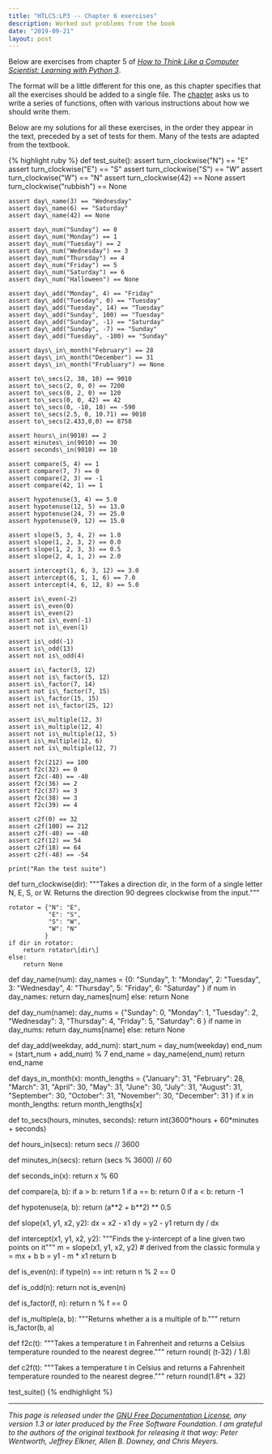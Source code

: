 ```yaml
---
title: "HTLCS:LP3 -- Chapter 6 exercises"
description: Worked out problems from the book
date: "2019-09-21"
layout: post
---
```


Below are exercises from chapter 5 of _[How to Think Like a Computer Scientist:
Learning with Python 3](index.html)_.

The format will be a little different for this one, as this chapter specifies
that all the exercises should be added to a single file. The
[chapter](http://openbookproject.net/thinkcs/python/english3e/fruitful_functions.html)
asks us to write a series of functions, often with various instructions about
how we should write them.

Below are my solutions for all these exercises, in the order they appear in the
text, preceded by a set of tests for them. Many of the tests are adapted from
the textbook.

{% highlight ruby %}
def test\_suite():
    assert turn\_clockwise("N") == "E"
    assert turn\_clockwise("E") == "S"
    assert turn\_clockwise("S") == "W"
    assert turn\_clockwise("W") == "N"
    assert turn\_clockwise(42) == None
    assert turn\_clockwise("rubbish") == None

    assert day\_name(3) == "Wednesday"
    assert day\_name(6) == "Saturday"
    assert day\_name(42) == None

    assert day\_num("Sunday") == 0
    assert day\_num("Monday") == 1
    assert day\_num("Tuesday") == 2
    assert day\_num("Wednesday") == 3
    assert day\_num("Thursday") == 4
    assert day\_num("Friday") == 5
    assert day\_num("Saturday") == 6
    assert day\_num("Halloween") == None

    assert day\_add("Monday", 4) == "Friday"
    assert day\_add("Tuesday", 0) == "Tuesday"
    assert day\_add("Tuesday", 14) == "Tuesday"
    assert day\_add("Sunday", 100) == "Tuesday"
    assert day\_add("Sunday", -1) == "Saturday"
    assert day\_add("Sunday", -7) == "Sunday"
    assert day\_add("Tuesday", -100) == "Sunday"

    assert days\_in\_month("February") == 28
    assert days\_in\_month("December") == 31
    assert days\_in\_month("Frubluary") == None

    assert to\_secs(2, 30, 10) == 9010
    assert to\_secs(2, 0, 0) == 7200
    assert to\_secs(0, 2, 0) == 120
    assert to\_secs(0, 0, 42) == 42
    assert to\_secs(0, -10, 10) == -590
    assert to\_secs(2.5, 0, 10.71) == 9010
    assert to\_secs(2.433,0,0) == 8758

    assert hours\_in(9010) == 2
    assert minutes\_in(9010) == 30
    assert seconds\_in(9010) == 10

    assert compare(5, 4) == 1
    assert compare(7, 7) == 0
    assert compare(2, 3) == -1
    assert compare(42, 1) == 1

    assert hypotenuse(3, 4) == 5.0
    assert hypotenuse(12, 5) == 13.0
    assert hypotenuse(24, 7) == 25.0
    assert hypotenuse(9, 12) == 15.0

    assert slope(5, 3, 4, 2) == 1.0
    assert slope(1, 2, 3, 2) == 0.0
    assert slope(1, 2, 3, 3) == 0.5
    assert slope(2, 4, 1, 2) == 2.0

    assert intercept(1, 6, 3, 12) == 3.0
    assert intercept(6, 1, 1, 6) == 7.0
    assert intercept(4, 6, 12, 8) == 5.0

    assert is\_even(-2) 
    assert is\_even(0)
    assert is\_even(2)
    assert not is\_even(-1)
    assert not is\_even(1)

    assert is\_odd(-1)
    assert is\_odd(13)
    assert not is\_odd(4)

    assert is\_factor(3, 12)
    assert not is\_factor(5, 12)
    assert is\_factor(7, 14)
    assert not is\_factor(7, 15)
    assert is\_factor(15, 15)
    assert not is\_factor(25, 12)

    assert is\_multiple(12, 3)
    assert is\_multiple(12, 4)
    assert not is\_multiple(12, 5)
    assert is\_multiple(12, 6)
    assert not is\_multiple(12, 7)

    assert f2c(212) == 100
    assert f2c(32) == 0
    assert f2c(-40) == -40
    assert f2c(36) == 2
    assert f2c(37) == 3
    assert f2c(38) == 3
    assert f2c(39) == 4

    assert c2f(0) == 32
    assert c2f(100) == 212
    assert c2f(-40) == -40
    assert c2f(12) == 54
    assert c2f(18) == 64
    assert c2f(-48) == -54

    print("Ran the test suite")

def turn\_clockwise(dir):
    """Takes a direction dir, in the form of a single letter N, E, S, or W. 
    Returns the direction 90 degrees clockwise from the input."""

    rotator = {"N": "E",
               "E": "S",
               "S": "W",
               "W": "N"
              }
    if dir in rotator:
        return rotator\[dir\]
    else:
        return None

def day\_name(num):
    day\_names = {0: "Sunday",
                 1: "Monday",
                 2: "Tuesday",
                 3: "Wednesday",
                 4: "Thursday",
                 5: "Friday",
                 6: "Saturday"
    }
    if num in day\_names:
        return day\_names\[num\]
    else:
        return None

def day\_num(name):
    day\_nums = {"Sunday": 0,
                "Monday": 1,
                "Tuesday": 2,
                "Wednesday": 3,
                "Thursday": 4,
                "Friday": 5,
                "Saturday": 6
    }
    if name in day\_nums:
        return day\_nums\[name\]
    else:
        return None

def day\_add(weekday, add\_num):
    start\_num = day\_num(weekday)
    end\_num = (start\_num + add\_num) % 7
    end\_name = day\_name(end\_num)
    return end\_name

def days\_in\_month(x):
    month\_lengths = {"January": 31,
                     "February": 28,
                     "March": 31,
                     "April": 30,
                     "May": 31,
                     "June": 30,
                     "July": 31,
                     "August": 31,
                     "September": 30,
                     "October": 31,
                     "November": 30,
                     "December": 31
    }
    if x in month\_lengths:
        return month\_lengths\[x\]

def to\_secs(hours, minutes, seconds):
    return int(3600\*hours + 60\*minutes + seconds)

def hours\_in(secs):
    return secs // 3600

def minutes\_in(secs):
    return (secs % 3600) // 60

def seconds\_in(x):
    return x % 60

def compare(a, b):
    if a > b:
        return 1
    if a == b:
        return 0
    if a < b:
        return -1

def hypotenuse(a, b):
    return (a\*\*2 + b\*\*2) \*\* 0.5

def slope(x1, y1, x2, y2):
    dx = x2 - x1
    dy = y2 - y1
    return dy / dx

def intercept(x1, y1, x2, y2):
    """Finds the y-intercept of a line given two points on it"""
    m = slope(x1, y1, x2, y2)
    # derived from the classic formula y = mx + b
    b = y1 - m \* x1
    return b

def is\_even(n):
    if type(n) == int:
        return n % 2 == 0

def is\_odd(n):
    return not is\_even(n)

def is\_factor(f, n):
    return n % f == 0

def is\_multiple(a, b):
    """Returns whether a is a multiple of b."""
    return is\_factor(b, a)

def f2c(t):
    """Takes a temperature t in Fahrenheit and returns a Celsius 
    temperature rounded to the nearest degree."""
    return round( (t-32) / 1.8)

def c2f(t):
    """Takes a temperature t in Celsius and returns a Fahrenheit 
    temperature rounded to the nearest degree."""
    return round(1.8\*t + 32)

test\_suite()
{% endhighlight %}

---

_This page is released under the [GNU Free Documentation
License](http://openbookproject.net/thinkcs/python/english3e/fdl-1.3.html), any
version 1.3 or later produced by the Free Software Foundation. I am grateful to
the authors of the original textbook for releasing it that way: Peter
Wentworth, Jeffrey Elkner, Allen B. Downey, and Chris Meyers._
